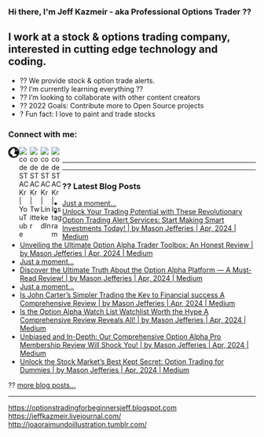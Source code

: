 

<!--
**jeffkazmeir/jeffkazmeir** is a ✨ _special_ ✨ repository because its `README.md` (this file) appears on your GitHub profile.

Here are some ideas to get you started:

- 🔭 I’m currently working on ...
- 🌱 I’m currently learning ...
- 👯 I’m looking to collaborate on ...
- 🤔 I’m looking for help with ...
- 💬 Ask me about ...
- 📫 How to reach me: ...
- 😄 Pronouns: ...
- ⚡ Fun fact: ...
-->
### Hi there, I'm Jeff Kazmeir - aka Professional Options Trader ??
## I work at a stock & options trading company, interested in cutting edge technology and coding.

- ?? We provide stock & option trade alerts.
- ?? I’m currently learning everything ??
- ?? I’m looking to collaborate with other content creators
- ?? 2022 Goals: Contribute more to Open Source projects
- ? Fun fact: I love to paint and trade stocks


### Connect with me:

[<img align="left" alt="codeSTACKr.com" width="22px" src="https://raw.githubusercontent.com/iconic/open-iconic/master/svg/globe.svg" />][website]
[<img align="left" alt="codeSTACKr | YouTube" width="22px" src="https://cdn.jsdelivr.net/npm/simple-icons@v3/icons/youtube.svg" />][youtube]
[<img align="left" alt="codeSTACKr | Twitter" width="22px" src="https://cdn.jsdelivr.net/npm/simple-icons@v3/icons/twitter.svg" />][twitter]
[<img align="left" alt="codeSTACKr | LinkedIn" width="22px" src="https://cdn.jsdelivr.net/npm/simple-icons@v3/icons/linkedin.svg" />][linkedin]
[<img align="left" alt="codeSTACKr | Instagram" width="22px" src="https://cdn.jsdelivr.net/npm/simple-icons@v3/icons/instagram.svg" />][instagram]

<br />

---

---

### ?? Latest Blog Posts

<!-- BLOG-POST-LIST:START -->
- [Just a moment...](https://medium.com/@tradingoptionsforbeginners/unveiling-the-secret-to-bettors-success-the-ultimate-betfair-trading-made-simple-review-31067c80b2df?source=ifttt--------------3)
- [Unlock Your Trading Potential with These Revolutionary Option Trading Alert Services: Start Making Smart Investments Today! | by Mason Jefferies | Apr, 2024 | Medium](https://tradingoptionsforbeginners.medium.com/unlock-your-trading-potential-with-these-revolutionary-option-trading-alert-services-start-making-5593054e1e34?source=ifttt--------------3)
- [Unveiling the Ultimate Option Alpha Trader Toolbox: An Honest Review | by Mason Jefferies | Apr, 2024 | Medium](https://tradingoptionsforbeginners.medium.com/unveiling-the-ultimate-option-alpha-trader-toolbox-an-honest-review-6d574d537fc5?source=ifttt--------------3)
- [Just a moment...](https://medium.com/@tradingoptionsforbeginners/is-the-option-alpha-book-signals-review-worth-the-hype-find-out-the-truth-here-cdc3f33c0e97?source=ifttt--------------3)
- [Discover the Ultimate Truth About the Option Alpha Platform — A Must-Read Review! | by Mason Jefferies | Apr, 2024 | Medium](https://tradingoptionsforbeginners.medium.com/discover-the-ultimate-truth-about-the-option-alpha-platform-a-must-read-review-ee53201f3112?source=ifttt--------------3)
- [Just a moment...](https://medium.com/@tradingoptionsforbeginners/unlock-financial-success-with-these-top-rated-books-on-options-trading-your-guide-to-mastering-the-ac3361e08a4d?source=ifttt--------------3)
- [Is John Carter’s Simpler Trading the Key to Financial success A Comprehensive Review | by Mason Jefferies | Apr, 2024 | Medium](https://tradingoptionsforbeginners.medium.com/is-john-carters-simpler-trading-the-key-to-financial-success-a-comprehensive-review-9144193bbf4e?source=ifttt--------------3)
- [Is the Option Alpha Watch List Watchlist Worth the Hype A Comprehensive Review Reveals All! | by Mason Jefferies | Apr, 2024 | Medium](https://tradingoptionsforbeginners.medium.com/is-the-option-alpha-watch-list-watchlist-worth-the-hype-a-comprehensive-review-reveals-all-15c1e912558e?source=ifttt--------------3)
- [Unbiased and In-Depth: Our Comprehensive Option Alpha Pro Membership Review Will Shock You! | by Mason Jefferies | Apr, 2024 | Medium](https://tradingoptionsforbeginners.medium.com/unbiased-and-in-depth-our-comprehensive-option-alpha-pro-membership-review-will-shock-you-84b803d529e7?source=ifttt--------------3)
- [Unlock the Stock Market’s Best Kept Secret: Option Trading for Dummies | by Mason Jefferies | Apr, 2024 | Medium](https://tradingoptionsforbeginners.medium.com/unlock-the-stock-markets-best-kept-secret-option-trading-for-dummies-e26ca140746f?source=ifttt--------------3)
<!-- BLOG-POST-LIST:END -->

?? [more blog posts...](https://theministerofcapitalism.com/blog/)

---


[website]: https://kingtradingsystems.com/blog/
[twitter]: https://twitter.com/optionstradejef
[youtube]: https://www.youtube.com/channel/UCEo82TuA0YdbXyO2oPecIHQ
[instagram]: https://tradingoptionsforbeginners.medium.com
[linkedin]: https://ca.linkedin.com/in/theministerofcapitalism
 https://optionstradingforbeginnersjeff.blogspot.com
 https://jeffkazmeir.livejournal.com/
 http://joaoraimundoillustration.tumblr.com/



